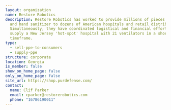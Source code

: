 ```yaml
---
layout: organization
name: Restore Robotics
description: Restore Robotics has worked to provide millions of pieces of PPE
  and hand sanitizer to dozens of American hospitals and retail distributors.
  Simultaneously, they have coordinated logistical and financial efforts to
  supply a New Jersey 'hot-spot' hospital with 21 ventilators in a short
  timeframe.
type:
  - sell-ppe-to-consumers
  - supply-ppe
structure: corporate
location: Georgia
is_member: false
show_on_home_page: false
only_on_home_page: false
site_url: https://shop.purdefense.com/
contact:
  name: Clif Parker
  email: cparker@restorerobotics.com
  phone: "16786190011"
---
```


